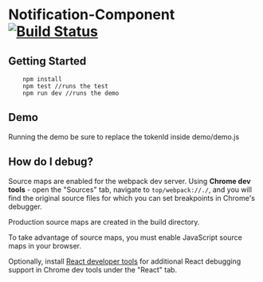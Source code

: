 # Notification-Component [![Build Status](https://travis-ci.org/Pearson-Higher-Ed/notification-component.svg?branch=master)](https://travis-ci.org/Pearson-Higher-Ed/notification-component)

## Getting Started

```
    npm install 
    npm test //runs the test
    npm run dev //runs the demo
```

## Demo

Running the demo be sure to replace the tokenId inside demo/demo.js

## How do I debug?

Source maps are enabled for the webpack dev server. Using **Chrome dev tools** - open the "Sources" tab, navigate to 
`top/webpack://./`, and you will find the original source files for which you can set breakpoints in Chrome's debugger.

Production source maps are created in the build directory.

To take advantage of source maps, you must enable JavaScript source maps in your browser.

Optionally, install [React developer tools](https://chrome.google.com/webstore/detail/react-developer-tools/fmkadmapgofadopljbjfkapdkoienihi?hl=en)
for additional React debugging support in Chrome dev tools under the "React" tab.
